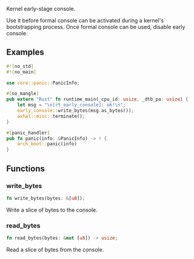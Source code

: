 Kernel early-stage console.

Use it before formal console can be activated during a kernel's
bootstrapping process.
Once formal console can be used, disable early console.

## Examples

```rust
#![no_std]
#![no_main]

use core::panic::PanicInfo;

#[no_mangle]
pub extern "Rust" fn runtime_main(_cpu_id: usize, _dtb_pa: usize) {
    let msg = "\n[rt_early_console]: ok!\n";
    early_console::write_bytes(msg.as_bytes());
    axhal::misc::terminate();
}

#[panic_handler]
pub fn panic(info: &PanicInfo) -> ! {
    arch_boot::panic(info)
}
```

## Functions

### write_bytes
```rust
fn write_bytes(bytes: &[u8]);
```
Write a slice of bytes to the console.

### read_bytes
```rust
fn read_bytes(bytes: &mut [u8]) -> usize;
```
Read a slice of bytes from the console.
